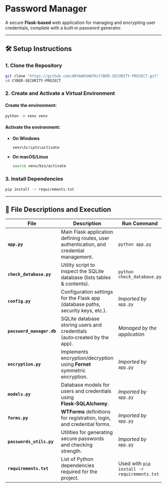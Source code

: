 
# Password Manager

A secure **Flask‑based** web application for managing and encrypting user credentials, complete with a built‑in password generator.

---

## 🛠️ Setup Instructions

### 1. Clone the Repository

```bash
git clone "https://github.com/ARYAAKSHATH/CYBER-SECURITY-PROJECT.git"
cd CYBER-SECURITY-PROJECT
````

### 2. Create and Activate a Virtual Environment

#### Create the environment:

```bash
python -m venv venv
```

#### Activate the environment:

* **On Windows**

  ```bash
  venv\Scripts\activate
  ```

* **On macOS/Linux**

  ```bash
  source venv/bin/activate
  ```

### 3. Install Dependencies

```bash
pip install -r requirements.txt
```

---

## 📁 File Descriptions and Execution

| File                      | Description                                                                             | Run Command                                 |
| ------------------------- | --------------------------------------------------------------------------------------- | ------------------------------------------- |
| **`app.py`**              | Main Flask application defining routes, user authentication, and credential management. | `python app.py`                             |
| **`check_database.py`**   | Utility script to inspect the SQLite database (lists tables & contents).                | `python check_database.py`                  |
| **`config.py`**           | Configuration settings for the Flask app (database paths, security keys, etc.).         | *Imported by* `app.py`                      |
| **`password_manager.db`** | SQLite database storing users and credentials (auto‑created by the app).                | *Managed by the application*                |
| **`encryption.py`**       | Implements encryption/decryption using **Fernet** symmetric encryption.                 | *Imported by* `app.py`                      |
| **`models.py`**           | Database models for users and credentials using **Flask‑SQLAlchemy**.                   | *Imported by* `app.py`                      |
| **`forms.py`**            | **WTForms** definitions for registration, login, and credential forms.                  | *Imported by* `app.py`                      |
| **`passwords_utils.py`**  | Utilities for generating secure passwords and checking strength.                        | *Imported by* `app.py`                      |
| **`requirements.txt`**    | List of Python dependencies required for the project.                                   | Used with `pip install -r requirements.txt` |
